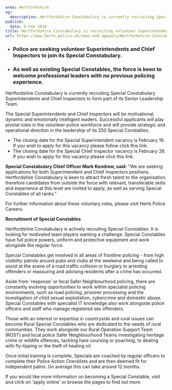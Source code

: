 ```yaml
area: Hertfordshire
og:
  description: Hertfordshire Constabulary is currently recruiting Special Constabulary Superintendents and Chief Inspectors to form part of its Senior Leadership Team.
publish:
  date: 9 Feb 2018
title: Hertfordshire Constabulary is recruiting volunteer Superintendents and Chief Inspectors
url: https://www.herts.police.uk/news-and-appeals/Hertfordshire-Constabulary-is-recruiting-volunteer-Superintendents-Chief-Inspectors-1596ALL
```

* ### Police are seeking volunteer Superintendents and Chief Inspectors to join its Special Constabulary.

 * ### As well as existing Special Constables, the force is keen to welcome professional leaders with no previous policing experience.

Hertfordshire Constabulary is currently recruiting Special Constabulary Superintendents and Chief Inspectors to form part of its Senior Leadership Team.

The Special Superintendents and Chief Inspectors will be motivational, dynamic and emotionally intelligent leaders. Successful applicants will play pivotal roles in the volunteer police workforce and will provide strategic and operational direction in the leadership of its 250 Special Constables.

 * The closing date for the Special Superintendent vacancy is February 19. If you wish to apply for this vacancy please follow click this link.
 * The closing date for the Special Chief Inspector vacancy is February 26. If you wish to apply for this vacancy please click this link.

**Special Constabulary Chief Officer Mark Kendrew, said:** "We are seeking applications for both Superintendent and Chief Inspectors positions. Hertfordshire Constabulary is keen to attract fresh talent to the organisation, therefore candidates from outside the force with relevant, transferable skills and experience at this level are invited to apply, as well as serving Special Constables of all ranks."

For further information about these voluntary roles, please visit Herts Police Careers.

**Recruitment of Special Constables**

Hertfordshire Constabulary is actively recruiting Special Constables. It is looking for motivated team players wanting a challenge. Special Constables have full police powers, uniform and protective equipment and work alongside the regular force.

Special Constables get involved in all areas of frontline policing - from high visibility patrols around pubs and clubs at the weekend and being called to assist at the scene of a road traffic collision or burglary to arresting offenders or reassuring and advising residents after a crime has occurred.

Aside from 'response' or local Safer Neighbourhood policing, there are constantly evolving opportunities to work within specialist policing environments, such as road policing, prisoner processing and the investigation of child sexual exploitation, cybercrime and domestic abuse. Special Constables with specialist IT knowledge also work alongside police officers and staff who manage registered sex offenders.

Those with an interest or expertise in countryside and rural issues can become Rural Special Constables who are dedicated to the needs of rural communities. They work alongside our Rural Operation Support Team (ROST) and local police Safer Neighbourhood Teams investigating heritage crime or wildlife offences, tackling hare coursing or poaching, to dealing with fly-tipping or the theft of heating oil.

Once initial training is complete, Specials are coached by regular officers to complete their Police Action Checklists and are then deemed fit for independent patrol. On average this can take around 12 months.

If you would like more information on becoming a Special Constable, visit and click on 'apply online' or browse the pages to find out more.
